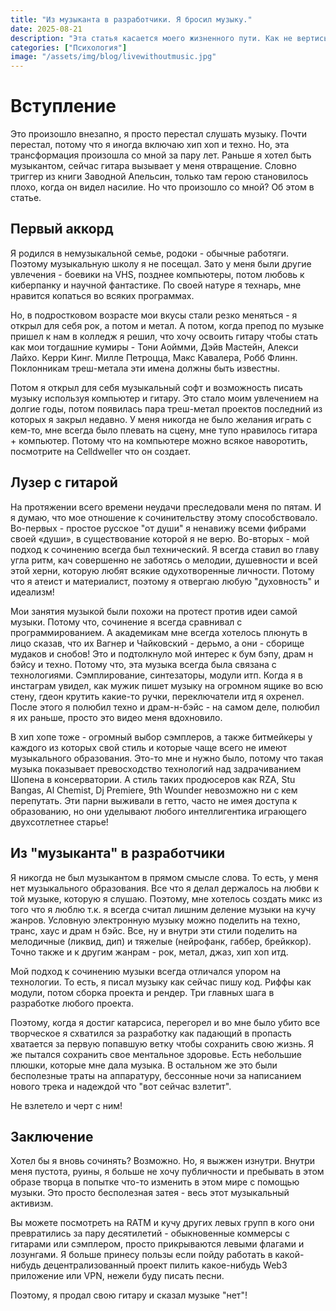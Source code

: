 ```yaml
---
title: "Из музыканта в разработчики. Я бросил музыку."
date: 2025-08-21
description: "Эта статья касается моего жизненного пути. Как не вертись, а если уж ты технарь, то это с тобой навсегда."
categories: ["Психология"]  
image: "/assets/img/blog/livewithoutmusic.jpg"
---
```


# Вступление

Это произошло внезапно, я просто перестал слушать музыку. Почти перестал, потому что я иногда включаю хип хоп и техно. Но, эта трансформация произошла со мной за пару лет. Раньше я хотел быть музыкантом, сейчас гитара вызывает у меня отвращение. Словно триггер из книги Заводной Апельсин, только там герою становилось плохо, когда он видел насилие. Но что произошло со мной? Об этом в статье.

## Первый аккорд

Я родился в немузыкальной семье, родоки - обычные работяги. Поэтому музыкальную школу я не посещал. Зато у меня были другие увлечения - боевики на VHS, позднее компьютеры, потом любовь к киберпанку и научной фантастике. По своей натуре я технарь, мне нравится копаться во всяких программах.

Но, в подростковом возрасте мои вкусы стали резко меняться - я открыл для себя рок, а потом и метал. А потом, когда препод по музыке пришел к нам в колледж я решил, что хочу освоить гитару чтобы стать как мои тогдашние кумиры - Тони Аоймми, Дэйв Мастейн, Алекси Лайхо. Керри Кинг. Милле Петроцца, Макс Кавалера, Робб Флинн. Поклонникам треш-метала эти имена должны быть известны.

Потом я открыл для себя музыкальный софт и возможность писать музыку используя компьютер и гитару. Это стало моим увлечением на долгие годы, потом появилась пара треш-метал проектов последний из которых я закрыл недавно. У меня никогда не было желания играть с кем-то, мне всегда было плевать на сцену, мне тупо нравилось гитара + компьютер. Потому что на компьютере можно всякое наворотить, посмотрите на Celldweller что он создает.

## Лузер с гитарой

На протяжении всего времени неудачи преследовали меня по пятам. И я думаю, что мое отношение к сочинительству этому способствовало. Во-первых - простое русское "от души" я ненавижу всеми фибрами своей «души», в существование которой я не верю. Во-вторых - мой подход к сочинению всегда был технический. Я всегда ставил во главу угла ритм, кач совершенно не заботясь о мелодии, душевности и всей этой херни, которую любят всякие одухотворенные личности. Потому что я атеист и материалист, поэтому я отвергаю любую "духовность" и идеализм!

Мои занятия музыкой были похожи на протест против идеи самой музыки. Потому что, сочинение я всегда сравнивал с программированием. А академикам мне всегда хотелось плюнуть в лицо сказав, что их Вагнер и Чайковский - дерьмо, а они - сборище мудаков и снобов! Это и подтолкнуло мой интерес к бум бэпу, драм н бэйсу и техно. Потому что, эта музыка всегда была связана с технологиями. Сэмплирование, синтезаторы, модули итп. Когда я в инстаграм увидел, как мужик пишет музыку на огромном ящике во всю стену, гдеон крутить какие-то ручки, переключатели итд я охренел. После этого я полюбил техно и драм-н-бэйс - на самом деле, полюбил я их раньше, просто это видео меня вдохновило.

В хип хопе тоже - огромный выбор сэмплеров, а также битмейкеры у каждого из которых свой стиль и которые чаще всего не имеют музыкального образования. Это-то мне и нужно было, потому что такая музыка показывает превосходство технологий над задрачиванием Шопена в консерватории. А стиль таких продюсеров как RZA, Stu Bangas, Al Chemist, Dj Premiere, 9th Wounder невозможно ни с кем перепутать. Эти парни выживали в гетто, часто не имея доступа к образованию, но они уделывают любого интеллигентика играющего двухсотлетнее старье!

## Из "музыканта" в разработчики

Я никогда не был музыкантом в прямом смысле слова. То есть, у меня нет музыкального образования. Все что я делал держалось на любви к той музыке, которую я слушаю. Поэтому, мне хотелось создать микс из того что я люблю т.к. я всегда считал лишним деление музыки на кучу жанров. Условную электронную музыку можно поделить на техно, транс, хаус и драм н бэйс. Все, ну и внутри эти стили поделить на мелодичные (ликвид, дип) и тяжелые (нейрофанк, габбер, брейккор). Точно также и к другим жанрам - рок, метал, джаз, хип хоп итд.

Мой подход к сочинению музыки всегда отличался упором на технологии. То есть, я писал музыку как сейчас пишу код. Риффы как модули, потом сборка проекта и рендер. Три главных шага в разработке любого проекта.

Поэтому, когда я достиг катарсиса, перегорел и во мне было убито все творческое я схватился за разработку как падающий в пропасть хватается за первую попавшую ветку чтобы сохранить свою жизнь. Я же пытался сохранить свое ментальное здоровье. Есть небольшие плюшки, которые мне дала музыка. В остальном же это были бесполезные траты на аппаратуру, бессонные ночи за написанием нового трека и надеждой что "вот сейчас взлетит".

Не взлетело и черт с ним!

## Заключение

Хотел бы я вновь сочинять? Возможно. Но, я выжжен изнутри. Внутри меня пустота, руины, я больше не хочу публичности и пребывать в этом образе творца в попытке что-то изменить в этом мире с помощью музыки. Это просто бесполезная затея - весь этот музыкальный активизм.

Вы можете посмотреть на RATM и кучу других левых групп в кого они превратились за пару десятилетий - обыкновенные коммерсы с гитарами или сэмплером, просто прикрываются левыми флагами и лозунгами. Я больше принесу пользы если пойду работать в какой-нибудь децентрализованный проект пилить какое-нибудь Web3 приложение или VPN, нежели буду писать песни.

Поэтому, я продал свою гитару и сказал музыке "нет"!
